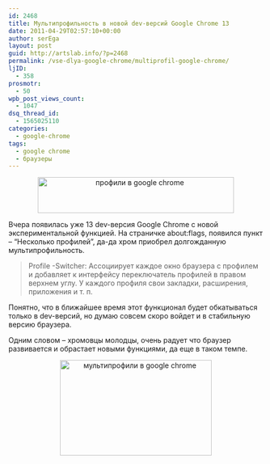 ```yaml
---
id: 2468
title: Мультипрофильность в новой dev-версий Google Chrome 13
date: 2011-04-29T02:57:10+00:00
author: serEga
layout: post
guid: http://artslab.info/?p=2468
permalink: /vse-dlya-google-chrome/multiprofil-google-chrome/
ljID:
  - 358
prosmotr:
  - 50
wpb_post_views_count:
  - 1047
dsq_thread_id:
  - 1565025110
categories:
  - google-chrome
tags:
  - google chrome
  - браузеры
---
```

<center>
  <img src="{{site.img_cdn}}/profile_switcher_google_chrome.jpg" alt="профили в google chrome" title="profile_switcher_google_chrome" width="388" height="71" class="alignnone size-full wp-image-2469" />
</center>

Вчера появилась уже 13 dev-версия Google Chrome с новой экспериментальной функцией. На страничке about:flags, появился пункт &#8211; &#8220;Несколько профилей&#8221;, да-да хром приобрел долгожданную мультипрофильность.

> Profile -Switcher: Ассоциирует каждое окно браузера с профилем и добавляет к интерфейсу переключатель профилей в правом верхнем углу. У каждого профиля свои закладки, расширения, приложения и т. п.

Понятно, что в ближайшее время этот функционал будет обкатываться только в dev-версий, но думаю совсем скоро войдет и в стабильную версию браузера.

Одним словом &#8211; хромовцы молодцы, очень радует что браузер развивается и обрастает новыми функциями, да еще в таком темпе.

<center>
  <a href="{{site.img_cdn}}/multiprofile_google_chrome.jpg"><img src="{{site.img_cdn}}/multiprofile_google_chrome-300x189.jpg" alt="мультипрофили в google chrome" title="multiprofile_google_chrome" width="300" height="189" class="alignnone size-medium wp-image-2470" srcset="{{site.img_cdn}}/multiprofile_google_chrome-300x189.jpg 300w, {{site.img_cdn}}/multiprofile_google_chrome.jpg 919w" sizes="(max-width: 300px) 100vw, 300px" /></a>
</center>